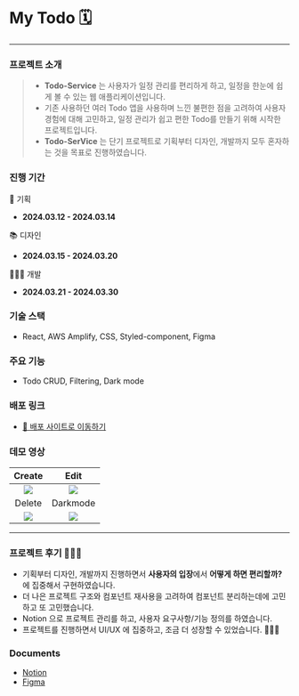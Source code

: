 # My Todo 🗓

---

### 프로젝트 소개

> - **Todo-Service** 는 사용자가 일정 관리를 편리하게 하고, 일정을 한눈에 쉽게 볼 수 있는 웹 애플리케이션입니다. 
> - 기존 사용하던 여러 Todo 앱을 사용하며 느낀 불편한 점을 고려하여 사용자 경험에 대해 고민하고, 일정 관리가 쉽고 편한 Todo를 만들기 위해 시작한 프로젝트입니다.
> - **Todo-SerVice** 는 단기 프로젝트로 기획부터 디자인, 개발까지 모두 혼자하는 것을 목표로 진행하였습니다. 

### 진행 기간

📄 기획  
- **2024.03.12 - 2024.03.14**

📚 디자인  
- **2024.03.15 - 2024.03.20**

👩🏻‍💻 개발  
- **2024.03.21 - 2024.03.30**

### 기술 스택

- React, AWS Amplify, CSS, Styled-component, Figma

### 주요 기능

- Todo CRUD, Filtering, Dark mode

### 배포 링크

- [🔗 배포 사이트로 이동하기](https://todo.jung-gyeongju.com)

### 데모 영상

|Create|                                               Edit                                                |
|:-:|:-------------------------------------------------------------------------------------------------:|
|![](https://github.com/jkj1230/todo-service/assets/127480050/cd67245b-bea8-4498-bb94-35cfd4461477) |![](https://github.com/jkj1230/todo-service/assets/127480050/72319f6a-7d47-461e-8631-b955ca252ad1) |
|Delete|                                             Darkmode                                              |
|![](https://github.com/jkj1230/todo-service/assets/127480050/802320d1-a061-4591-bf21-33a5ff6c1624)|![](https://github.com/jkj1230/todo-service/assets/127480050/91afc3a1-9852-4478-b44c-4941f0bbef0d) |

------------

### 프로젝트 후기 🙇🏻‍♀️

- 기획부터 디자인, 개발까지 진행하면서 **사용자의 입장**에서 **어떻게 하면 편리할까?** 에 집중해서 구현하였습니다.
- 더 나은 프로젝트 구조와 컴포넌트 재사용을 고려하여 컴포넌트 분리하는데에 고민하고 또 고민했습니다.
- Notion 으로 프로젝트 관리를 하고, 사용자 요구사항/기능 정의를 하였습니다.
- 프로젝트를 진행하면서 UI/UX 에 집중하고, 조금 더 성장할 수 있었습니다. 👩🏻‍💻

### Documents

- [Notion](https://www.notion.so/gyeongju/Todo-Service-afea5e1f5c5a44cd9c53910ae3a08576?pvs=4)
- [Figma](https://www.figma.com/file/pUqMQkXPpaZtXJSSrktPhQ/Todo?type=design&node-id=0%3A1&mode=dev&t=AxyoVvZ1IxoXZ3HW-1)

